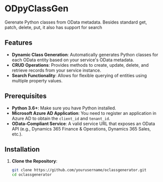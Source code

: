 # ODpyClassGen
Gerenate Python classes from OData metadata. Besides standard get, patch, delete, put, it also has support for search

## Features

- **Dynamic Class Generation**: Automatically generates Python classes for each OData entity based on your service's OData metadata.
- **CRUD Operations**: Provides methods to create, update, delete, and retrieve records from your service instance.
- **Search Functionality**: Allows for flexible querying of entities using multiple property values.

## Prerequisites

- **Python 3.6+**: Make sure you have Python installed.
- **Microsoft Azure AD Application**: You need to register an application in Azure AD to obtain the `client_id` and `tenant_id`.
- **OData-Compliant Service**: A valid service URL that exposes an OData API (e.g., Dynamics 365 Finance & Operations, Dynamics 365 Sales, etc.).

## Installation

1. **Clone the Repository**:
   ```bash
   git clone https://github.com/yourusername/oclassgenerator.git
   cd oclassgenerator
